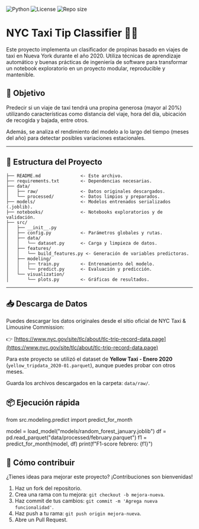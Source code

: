 ![Python](https://img.shields.io/badge/python-3.9+-blue)
![License](https://img.shields.io/github/license/Joselota/nyc-taxi-tip-classifier)
![Repo size](https://img.shields.io/github/repo-size/Joselota/nyc-taxi-tip-classifier)

# NYC Taxi Tip Classifier 🗽🚕

Este proyecto implementa un clasificador de propinas basado en viajes de taxi en Nueva York durante el año 2020. Utiliza técnicas de aprendizaje automático y buenas prácticas de ingeniería de software para transformar un notebook exploratorio en un proyecto modular, reproducible y mantenible.

## 📌 Objetivo

Predecir si un viaje de taxi tendrá una propina generosa (mayor al 20%) utilizando características como distancia del viaje, hora del día, ubicación de recogida y bajada, entre otros.

Además, se analiza el rendimiento del modelo a lo largo del tiempo (meses del año) para detectar posibles variaciones estacionales.

---

## 📁 Estructura del Proyecto

```text
├── README.md               <- Este archivo.
├── requirements.txt        <- Dependencias necesarias.
├── data/
│   ├── raw/                <- Datos originales descargados.
│   └── processed/          <- Datos limpios y preparados.
├── models/                 <- Modelos entrenados serializados (.joblib).
├── notebooks/              <- Notebooks exploratorios y de validación.
├── src/
│   ├── __init__.py
│   ├── config.py           <- Parámetros globales y rutas.
│   ├── data/
│   │   └── dataset.py      <- Carga y limpieza de datos.
│   ├── features/
│   │   └── build_features.py <- Generación de variables predictoras.
│   ├── modeling/
│   │   ├── train.py        <- Entrenamiento del modelo.
│   │   └── predict.py      <- Evaluación y predicción.
│   └── visualization/
│       └── plots.py        <- Gráficas de resultados.
```
----
## 📥 Descarga de Datos

Puedes descargar los datos originales desde el sitio oficial de NYC Taxi & Limousine Commission:

👉 [https://www.nyc.gov/site/tlc/about/tlc-trip-record-data.page](https://www.nyc.gov/site/tlc/about/tlc-trip-record-data.page)

Para este proyecto se utilizó el dataset de **Yellow Taxi - Enero 2020** (`yellow_tripdata_2020-01.parquet`), aunque puedes probar con otros meses.

Guarda los archivos descargados en la carpeta: `data/raw/`.

## 📦 Ejecución rápida
from src.modeling.predict import predict_for_month

model = load_model("models/random_forest_january.joblib")
df = pd.read_parquet("data/processed/february.parquet")
f1 = predict_for_month(model, df)
print(f"F1-score febrero: {f1}")

## 🤝 Cómo contribuir

¿Tienes ideas para mejorar este proyecto? ¡Contribuciones son bienvenidas!

1. Haz un fork del repositorio.
2. Crea una rama con tu mejora: `git checkout -b mejora-nueva`.
3. Haz commit de tus cambios: `git commit -m 'Agrega nueva funcionalidad'`.
4. Haz push a tu rama: `git push origin mejora-nueva`.
5. Abre un Pull Request.



